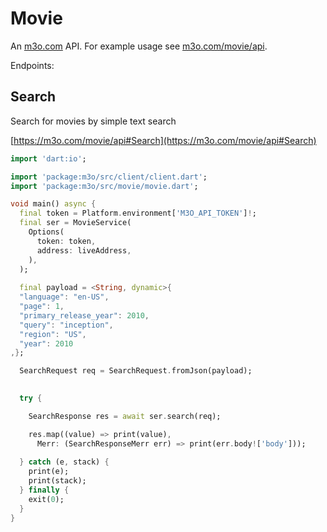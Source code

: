 # Movie

An [m3o.com](https://m3o.com) API. For example usage see [m3o.com/movie/api](https://m3o.com/movie/api).

Endpoints:

## Search

Search for movies by simple text search


[https://m3o.com/movie/api#Search](https://m3o.com/movie/api#Search)

```dart
import 'dart:io';

import 'package:m3o/src/client/client.dart';
import 'package:m3o/src/movie/movie.dart';

void main() async {
  final token = Platform.environment['M3O_API_TOKEN']!;
  final ser = MovieService(
    Options(
      token: token,
      address: liveAddress,
    ),
  );
 
  final payload = <String, dynamic>{
  "language": "en-US",
  "page": 1,
  "primary_release_year": 2010,
  "query": "inception",
  "region": "US",
  "year": 2010
,};

  SearchRequest req = SearchRequest.fromJson(payload);

  
  try {

	SearchResponse res = await ser.search(req);

    res.map((value) => print(value),
	  Merr: (SearchResponseMerr err) => print(err.body!['body']));	
  
  } catch (e, stack) {
    print(e);
	print(stack);
  } finally {
    exit(0);
  }
}
```
